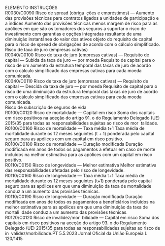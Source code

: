  
ELEMENTO  INSTRUÇÕES  
R0030/C0090  Risco de  spread  (obriga ­
ções e empréstimos) — 
Aumento das provisões 
técnicas para contratos 
ligados a unidades de 
participação e a índices  Aumento das provisões técnicas menos margem de risco para as apólices em que 
são os tomadores dos seguros a suportar o risco de investimento com garantias e 
opções integradas resultante de uma diminuição instantânea do valor dos ativos 
objeto do requisito de capital para o risco de  spread  de obrigações de acordo com 
o cálculo simplificado.  
Risco de taxa de juro 
(empresas cativas)  
R0040/C0100  Risco de taxa de juro 
(empresas cativas) — 
Requisito de capital — 
Subida da taxa de juro — 
por moeda  Requisito de capital para o risco de um aumento da estrutura temporal das taxas 
de juro de acordo com o cálculo simplificado das empresas cativas para cada 
moeda comunicada.  
R0040/C0110  Risco de taxa de juro 
(empresas cativas) — 
Requisito de capital — 
Descida da taxa de juro 
— por moeda  Requisito de capital para o risco de uma diminuição da estrutura temporal das 
taxas de juro de acordo com o cálculo simplificado das empresas cativas para cada 
moeda comunicada.  
Risco de subscrição de 
seguros de vida  
R0100/C0120  Risco de mortalidade — 
Capital em risco  Soma dos capitais em risco positivos na aceção do artigo 91.  o do Regulamento 
Delegado (UE) 2015/35 para todas as responsabilidades sujeitas ao risco de mor ­
talidade.  
R0100/C0160  Risco de mortalidade — 
Taxa média t+1  Taxa média de mortalidade durante os 12 meses seguintes (t + 1) ponderada pelo 
capital seguro para as apólices com um capital em risco positivo.  
R0100/C0180  Risco de mortalidade — 
Duração modificada  Duração modificada em anos de todos os pagamentos a efetuar em caso de morte 
incluídos na melhor estimativa para as apólices com um capital em risco positivo.  
R0110/C0150  Risco de longevidade — 
Melhor estimativa  Melhor estimativa das responsabilidades afetadas pelo risco de longevidade.  
R0110/C0160  Risco de longevidade — 
Taxa média t+1  Taxa média de mortalidade durante os 12 meses seguintes (t+1) ponderada pelo 
capital seguro para as apólices em que uma diminuição da taxa de mortalidade 
conduz a um aumento das provisões técnicas.  
R0110/C0190  Risco de longevidade — 
Duração modificada  Duração modificada em anos de todos os pagamentos a beneficiários incluídos na 
melhor estimativa para as apólices em que uma diminuição da taxa de mortali ­
dade conduz a um aumento das provisões técnicas.  
R0120/C0120  Risco de invalidez/mor ­
bilidade — Capital em 
risco  Soma dos capitais em risco positivos na aceção do artigo 93.  o do Regulamento 
Delegado (UE) 2015/35 para todas as responsabilidades sujeitas ao risco de in ­
validez/morbilidade.PT  5.5.2023 Jornal Oficial da União Europeia L 120/1415